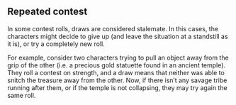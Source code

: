 ## Repeated contest

In some contest rolls, draws are considered stalemate. In this cases, the
characters might decide to give up (and leave the situation at a standstill as
it is), or try a completely new roll.

For example, consider two characters trying to pull an object away from the grip
of the other (i.e. a precious gold statuette found in an ancient temple). They
roll a contest on strength, and a draw means that neither was able to snitch the
treasure away from the other. Now, if there isn’t any savage tribe running after
them, or if the temple is not collapsing, they may try again the same roll.
